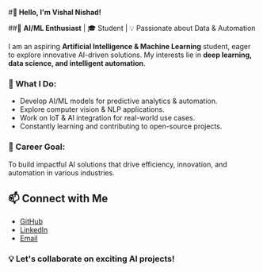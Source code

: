 #**👋 Hello, I'm Vishal Nishad!**

##🔹 **AI/ML Enthusiast** | 🎓 Student | 💡 Passionate about Data & Automation

I am an aspiring **Artificial Intelligence & Machine Learning** student, eager to explore innovative AI-driven solutions. My interests lie in **deep learning, data science, and intelligent automation**.

### 🚀 What I Do:
- Develop AI/ML models for predictive analytics & automation.
- Explore computer vision & NLP applications.
- Work on IoT & AI integration for real-world use cases.
- Constantly learning and contributing to open-source projects.

### 🎯 Career Goal:
To build impactful AI solutions that drive efficiency, innovation, and automation in various industries.

## 📫 Connect with Me
- [GitHub](https://github.com/vkn500)
- [LinkedIn](http://www.linkedin.com/in/vishal-nishad-a5a3b826a) 
- [Email](mailto:nishvishu337@gamil.com)   


### 💡 Let's collaborate on exciting AI projects!
